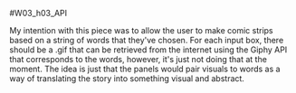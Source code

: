 #W03_h03_API

My intention with this piece was to allow the user to make  comic strips based on a string of words that they've chosen. For each input box, there should be a .gif that can be retrieved from the internet using the Giphy API that corresponds to the words, however, it's just not doing that at the moment. The idea is just that the panels would pair visuals to words as a way of translating the story into something visual and abstract.

